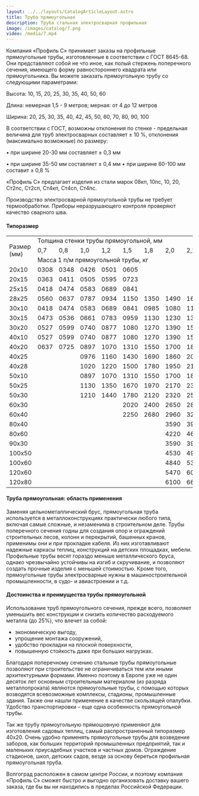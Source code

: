 ```yaml
---
layout: ../../layouts/CatalogArticleLayout.astro
title: Труба прямоугольная
description: Труба стальная электросварная профильная
image: /images/catalog/7.png
video: /media/7.mp4
---
```


Компания «Профиль С» принимает заказы на профильные прямоугольные трубы, изготовленные в соответствии с ГОСТ 8645-68. Они представляют собой не что иное, как полый стержень поперечного сечения, имеющего форму равностороннего квадрата или прямоугольника. Вы можете заказать прямоугольную трубу со следующими параметрами:

Высота: 10, 15, 20, 25, 30, 35, 40, 50, 60

Длина: немерная 1,5 - 9 метров; мерная: от 4 до 12 метров

Ширина: 20, 25, 30, 35, 40, 42, 45, 50, 60, 70, 80, 90, 100

В соответствии с ГОСТ, возможны отклонения по стенке - предельная величина для труб электросварных составляет ± 10 %, отклонения (максимально возможные) по размеру:

• при ширине 20-30 мм составляет ± 0,3 мм

• при ширине 35-50 мм составляет ± 0,4 мм • при ширине 60-100 мм составит ± 0,8 %

«Профиль С» предлагает изделия из стали марок 08кп, 10пс, 10, 20, Ст2пс, Ст2сп, Ст4кп, Ст4сп, Ст4пс.

Производство электросварной прямоугольной трубы не требует термообработки. Приборы неразрушающего контроля проверяют качество сварного шва.

#### Типоразмер

<div class="table-container">
<table>
<tbody>
<tr>
<td height="60" rowspan="3">Размер (мм)</td>
<td colspan="14">Толщина стенки трубы прямоугольной, мм</td>
</tr>
<tr>
<td>0,7</td>
<td>0,8</td>
<td>1,0</td>
<td>1,2</td>
<td>1,5</td>
<td>1,8</td>
<td>2,0</td>
<td>2,2</td>
<td>2,5</td>
<td>2,8</td>
<td>3,0</td>
<td>3,2</td>
<td>3,5</td>
<td>4,0</td>
</tr>
<tr>
<td colspan="14">Масса 1 п/м прямоугольной трубы, кг</td>
</tr>
<tr>
<td>20x10</td>
<td>0308</td>
<td>0348</td>
<td>0426</td>
<td>0501</td>
<td>0605</td>
<td></td>
<td></td>
<td></td>
<td></td>
<td></td>
<td></td>
<td></td>
<td></td>
<td></td>
</tr>
<tr>
<td>20x15</td>
<td>0363</td>
<td>0411</td>
<td>0505</td>
<td>0595</td>
<td>0723</td>
<td></td>
<td></td>
<td></td>
<td></td>
<td></td>
<td></td>
<td></td>
<td></td>
<td></td>
</tr>
<tr>
<td>25x15</td>
<td>0418</td>
<td>0474</td>
<td>0583</td>
<td>0689</td>
<td>0841</td>
<td></td>
<td></td>
<td></td>
<td></td>
<td></td>
<td></td>
<td></td>
<td></td>
<td></td>
</tr>
<tr>
<td>28x25</td>
<td>0560</td>
<td>0637</td>
<td>0787</td>
<td>0934</td>
<td>1150</td>
<td>1350</td>
<td>1490</td>
<td>1620</td>
<td>1,80</td>
<td></td>
<td></td>
<td></td>
<td></td>
<td></td>
</tr>
<tr>
<td>30x10</td>
<td>0418</td>
<td>0474</td>
<td>0583</td>
<td>0689</td>
<td>0841</td>
<td>0985</td>
<td>1080</td>
<td>1160</td>
<td>1,29</td>
<td></td>
<td></td>
<td></td>
<td></td>
<td></td>
</tr>
<tr>
<td>30x15</td>
<td>0473</td>
<td>0536</td>
<td>0661</td>
<td>0783</td>
<td>0959</td>
<td>1130</td>
<td>1230</td>
<td>1340</td>
<td>1,49</td>
<td></td>
<td></td>
<td></td>
<td></td>
<td></td>
</tr>
<tr>
<td>30х20</td>
<td>0527</td>
<td>0599</td>
<td>0740</td>
<td>0877</td>
<td>1080</td>
<td>1270</td>
<td>1390</td>
<td>1510</td>
<td>1,68</td>
<td></td>
<td></td>
<td></td>
<td></td>
<td></td>
</tr>
<tr>
<td>40x10</td>
<td>0527</td>
<td>0599</td>
<td>0740</td>
<td>0877</td>
<td>1080</td>
<td>1270</td>
<td>1390</td>
<td>1510</td>
<td>1,68</td>
<td></td>
<td></td>
<td></td>
<td></td>
<td></td>
</tr>
<tr>
<td>40x20</td>
<td>0637</td>
<td>0725</td>
<td>0897</td>
<td>1070</td>
<td>1310</td>
<td>1550</td>
<td>1700</td>
<td>1850</td>
<td>2,07</td>
<td></td>
<td></td>
<td></td>
<td></td>
<td></td>
</tr>
<tr>
<td>40x25</td>
<td></td>
<td></td>
<td>0976</td>
<td>1160</td>
<td>1430</td>
<td>1690</td>
<td>1860</td>
<td>2030</td>
<td>2,27</td>
<td></td>
<td></td>
<td></td>
<td></td>
<td></td>
</tr>
<tr>
<td>40х28</td>
<td></td>
<td></td>
<td>1020</td>
<td>1220</td>
<td>1500</td>
<td>1780</td>
<td>1950</td>
<td>2130</td>
<td>2,39</td>
<td></td>
<td></td>
<td></td>
<td></td>
<td></td>
</tr>
<tr>
<td>50x10</td>
<td></td>
<td></td>
<td>0897</td>
<td>1070</td>
<td>1310</td>
<td>1550</td>
<td>1700</td>
<td>1860</td>
<td>2,07</td>
<td>2,29</td>
<td>2,42</td>
<td></td>
<td></td>
<td></td>
</tr>
<tr>
<td>50x25</td>
<td></td>
<td></td>
<td>1130</td>
<td>1350</td>
<td>1670</td>
<td>1970</td>
<td>2170</td>
<td>2370</td>
<td>2,66</td>
<td>2,94</td>
<td>3,13</td>
<td></td>
<td></td>
<td></td>
</tr>
<tr>
<td>50x30</td>
<td></td>
<td></td>
<td>1210</td>
<td>1440</td>
<td>1780</td>
<td>2120</td>
<td>2320</td>
<td>2550</td>
<td>2,86</td>
<td>3,16</td>
<td>3,36</td>
<td></td>
<td></td>
<td></td>
</tr>
<tr>
<td>60x30</td>
<td></td>
<td></td>
<td></td>
<td></td>
<td>2020</td>
<td>2400</td>
<td>2650</td>
<td>2890</td>
<td>3,25</td>
<td>3,61</td>
<td>3,83</td>
<td></td>
<td></td>
<td></td>
</tr>
<tr>
<td>60x40</td>
<td></td>
<td></td>
<td></td>
<td></td>
<td>2250</td>
<td>2680</td>
<td>2960</td>
<td>3230</td>
<td>3,64</td>
<td>4,04</td>
<td>4,30</td>
<td>4,56</td>
<td>4,94</td>
<td>5,56</td>
</tr>
<tr>
<td>80x40</td>
<td></td>
<td></td>
<td></td>
<td></td>
<td></td>
<td></td>
<td>3590</td>
<td>3930</td>
<td>4,43</td>
<td>4,92</td>
<td>5,25</td>
<td>5,57</td>
<td>6,04</td>
<td>6,82</td>
</tr>
<tr>
<td>80x60</td>
<td></td>
<td></td>
<td></td>
<td></td>
<td></td>
<td></td>
<td>4220</td>
<td>4620</td>
<td>5,22</td>
<td>5,80</td>
<td>6,19</td>
<td>6,57</td>
<td>7,14</td>
<td>8,07</td>
</tr>
<tr>
<td>90x30</td>
<td></td>
<td></td>
<td></td>
<td></td>
<td></td>
<td></td>
<td>3590</td>
<td>3930</td>
<td>4,18</td>
<td>4,92</td>
<td>5,25</td>
<td>5,57</td>
<td>6,04</td>
<td>6,82</td>
</tr>
<tr>
<td>100x50</td>
<td></td>
<td></td>
<td></td>
<td></td>
<td></td>
<td></td>
<td>4530</td>
<td>4960</td>
<td>5,61</td>
<td>6,24</td>
<td>6,66</td>
<td>7,08</td>
<td>7,89</td>
<td>8,70</td>
</tr>
<tr>
<td>100x60</td>
<td></td>
<td></td>
<td></td>
<td></td>
<td></td>
<td></td>
<td>4840</td>
<td>5310</td>
<td>6,00</td>
<td>6,68</td>
<td>7,25</td>
<td>7,58</td>
<td>8,24</td>
<td>9,55</td>
</tr>
<tr>
<td>120x60</td>
<td></td>
<td></td>
<td></td>
<td></td>
<td></td>
<td></td>
<td>5470</td>
<td>6000</td>
<td>6,78</td>
<td>7,56</td>
<td>8,07</td>
<td>8,58</td>
<td>9,34</td>
<td>10,59</td>
</tr>
<tr>
<td>120x80</td>
<td></td>
<td></td>
<td></td>
<td></td>
<td></td>
<td></td>
<td>6100</td>
<td>6690</td>
<td>7,57</td>
<td>8,44</td>
<td>9,14</td>
<td>9,59</td>
<td>10,44</td>
<td>12,08</td>
</tr>
</tbody>
</table>
</div>

#### Труба прямоугольная: область применения

Заменяя цельнометаллический брус, прямоугольная труба используется в металлоконструкциях практически любого типа, включая самые сложные, и незаменима в строительном деле. Трубы поперечного сечения годны для создания опор и ограждений строительных лесов, колонн и перекрытий, башенных кранов, применимы они и при прокладке кабеля. Из них изготавливают надежные каркасы теплиц, конструкций на детских площадках, мебели. Профильные трубы весят гораздо меньше металлического бруса, однако чрезвычайно устойчивы на изгиб и скручивание, и позволяют создать прочные изделия с меньшей стоимостью. Кроме того, прямоугольные трубы электросварные нужны в машиностроительной промышленности, в судо- и авиастроении и т.д.

#### Достоинства и преимущества трубы прямоугольной

Использование труб прямоугольного сечения, прежде всего, позволяет уменьшить вес конструкции и снизить количество расходуемого металла (до 25%), что влечет за собой:

- экономическую выгоду,
- упрощение монтажа сооружений,
- удобство прокладки на плоской поверхности,
- повышенную стойкость даже при больших нагрузках.

Благодаря поперечному сечению стальные трубы прямоугольные позволяют при строительстве не ограничиваться тем или иными архитектурными формами. Именно поэтому в Европе уже не один десяток лет основным строительным материалом (из разряда металлопроката) являются прямоугольные трубы, с помощью которых возводятся всевозможные комплексы, стадионы, промышленные здания. Также они нашли применение в качестве скользящей опалубки. Удобство транспортировки – еще одна особенность прямоугольной трубы.

Так же трубу прямоугольную прямошовную применяют для изготовления садовых теплиц, самый распространенный типоразмер 40x20. Очень удобно применять прямоугольные трубы для возведение заборов, как больших территорий промышленных предприятий, так и маленьких приусадебных участков и частных домов. Ограждение стадионов, школ, детских садов, везде за основу береться профильная прямоугольная труба.

Волгоград расположен в самом центре России, и поэтому компания «Профиль С» сможет быстро и выгодно организовать доставку вашего заказа, где бы вы ни находились в пределах Российской Федерации.
